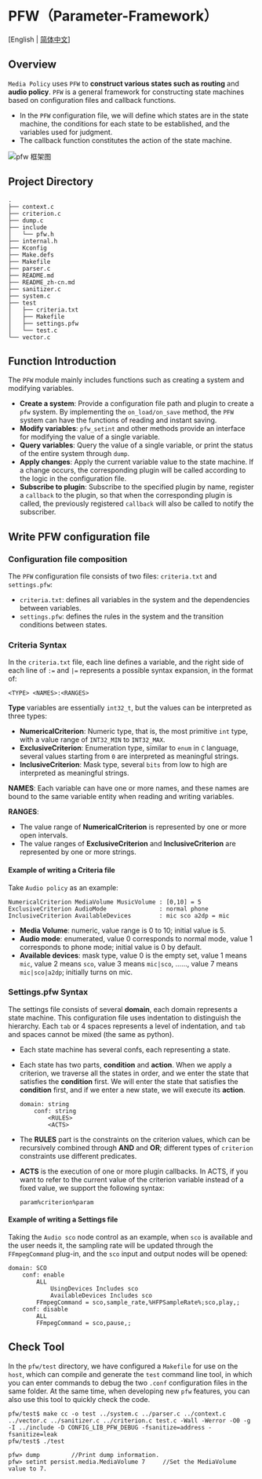 
# **PFW（Parameter-Framework）**

[English | [简体中文](./README_zh-cn.md)]

## **Overview**

`Media Policy` uses `PFW` to **construct various states such as routing** and **audio policy**. `PFW` is a general framework for constructing state machines based on configuration files and callback functions.
- In the `PFW` configuration file, we will define which states are in the state machine, the conditions for each state to be established, and the variables used for judgment.
- The callback function constitutes the action of the state machine.

![pfw 框架图](../images/pfw/pfw.jpg)

## **Project Directory**
```tree
.
├── context.c
├── criterion.c
├── dump.c
├── include
│   └── pfw.h
├── internal.h
├── Kconfig
├── Make.defs
├── Makefile
├── parser.c
├── README.md
├── README_zh-cn.md
├── sanitizer.c
├── system.c
├── test
│   ├── criteria.txt
│   ├── Makefile
│   ├── settings.pfw
│   └── test.c
└── vector.c
```

## **Function Introduction**

The `PFW` module mainly includes functions such as creating a system and modifying variables.
- **Create a system**: Provide a configuration file path and plugin to create a `pfw` system. By implementing the `on_load/on_save` method, the `PFW` system can have the functions of reading and instant saving.
- **Modify variables**: `pfw_setint` and other methods provide an interface for modifying the value of a single variable.
- **Query variables**: Query the value of a single variable, or print the status of the entire system through `dump`.
- **Apply changes**: Apply the current variable value to the state machine. If a change occurs, the corresponding plugin will be called according to the logic in the configuration file.
- **Subscribe to plugin**: Subscribe to the specified plugin by name, register a `callback` to the plugin, so that when the corresponding plugin is called, the previously registered `callback` will also be called to notify the subscriber.

## **Write PFW configuration file**

### **Configuration file composition**
The `PFW` configuration file consists of two files: `criteria.txt` and `settings.pfw`:
- `criteria.txt`: defines all variables in the system and the dependencies between variables.
- `settings.pfw`: defines the rules in the system and the transition conditions between states.


### **Criteria Syntax**

In the `criteria.txt` file, each line defines a variable, and the right side of each line of `:=` and `|=` represents a possible syntax expansion, in the format of:

```
<TYPE> <NAMES>:<RANGES>
```

**Type** variables are essentially `int32_t`, but the values ​​can be interpreted as three types:
- **NumericalCriterion**: Numeric type, that is, the most primitive `int` type, with a value range of `INT32_MIN` to `INT32_MAX`.
- **ExclusiveCriterion**: Enumeration type, similar to `enum` in `C` language, several values ​​starting from `0` are interpreted as meaningful strings.
- **InclusiveCriterion**: Mask type, several `bits` from low to high are interpreted as meaningful strings.

**NAMES**: Each variable can have one or more names, and these names are bound to the same variable entity when reading and writing variables.

**RANGES**:
- The value range of **NumericalCriterion** is represented by one or more open intervals.
- The value ranges of **ExclusiveCriterion** and **InclusiveCriterion** are represented by one or more strings.


#### **Example of writing a Criteria file**

 Take `Audio policy` as an example:

 ```shell
NumericalCriterion MediaVolume MusicVolume : [0,10] = 5
ExclusiveCriterion AudioMode               : normal phone
InclusiveCriterion AvailableDevices        : mic sco a2dp = mic
 ```
- **Media Volume**: numeric, value range is 0 to 10; initial value is 5.
- **Audio mode**: enumerated, value 0 corresponds to normal mode, value 1 corresponds to phone mode; initial value is 0 by default.
- **Available devices**: mask type, value 0 is the empty set, value 1 means `mic`, value 2 means `sco`, value 3 means `mic|sco`, ......, value 7 means `mic|sco|a2dp`; initially turns on mic.

### **Settings.pfw Syntax**

The settings file consists of several **domain**, each domain represents a state machine. This configuration file uses indentation to distinguish the hierarchy. Each `tab` or 4 spaces represents a level of indentation, and `tab` and spaces cannot be mixed (the same as python).


- Each state machine has several confs, each representing a state.
- Each state has two parts, **condition** and **action**. When we apply a criterion, we traverse all the states in order, and we enter the state that satisfies the **condition** first. We will enter the state that satisfies the **condition** first, and if we enter a new state, we will execute its **action**.
    ```shell
    domain: string
        conf: string
            <RULES>
            <ACTS>
    ```
- The **RULES** part is the constraints on the criterion values, which can be recursively combined through **AND** and **OR**; different types of `criterion` constraints use different predicates.


- **ACTS** is the execution of one or more plugin callbacks. In ACTS, if you want to refer to the current value of the criterion variable instead of a fixed value, we support the following syntax:
    ```shell
    param%criterion%param
    ```
#### **Example of writing a Settings file**

Taking the `Audio sco` node control as an example, when `sco` is available and the user needs it, the sampling rate will be updated through the `FFmpegCommand` plug-in, and the `sco` input and output nodes will be opened:

```shell
domain: SCO
    conf: enable
        ALL
            UsingDevices Includes sco
            AvailableDevices Includes sco
        FFmpegCommand = sco,sample_rate,%HFPSampleRate%;sco,play,;
    conf: disable
        ALL
        FFmpegCommand = sco,pause,;
```

## **Check Tool**

In the `pfw/test` directory, we have configured a `Makefile` for use on the `host`, which can compile and generate the `test` command line tool, in which you can enter commands to debug the two `.conf` configuration files in the same folder. At the same time, when developing new `pfw` features, you can also use this tool to quickly check the code.

```shell
pfw/test$ make cc -o test ../system.c ../parser.c ../context.c ../vector.c ../sanitizer.c ../criterion.c test.c -Wall -Werror -O0 -g -I ../include -D CONFIG_LIB_PFW_DEBUG -fsanitize=address -fsanitize=leak
pfw/test$ ./test

pfw> dump         //Print dump information.
pfw> setint persist.media.MediaVolume 7     //Set the MediaVolume value to 7.
```